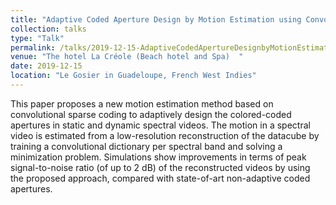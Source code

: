 ```yaml
---
title: "Adaptive Coded Aperture Design by Motion Estimation using Convolutional Sparse Coding in Compressive Spectral Video Sensing"
collection: talks
type: "Talk"
permalink: /talks/2019-12-15-AdaptiveCodedApertureDesignbyMotionEstimation
venue: "The hotel La Créole (Beach hotel and Spa)  "
date: 2019-12-15
location: "Le Gosier in Guadeloupe, French West Indies"
---
```


This paper proposes a new motion estimation method based on convolutional sparse coding to adaptively design the colored-coded apertures in static and dynamic spectral videos. The motion in a spectral video is estimated from a low-resolution reconstruction of the datacube by training a convolutional dictionary per spectral band and solving a minimization problem. Simulations show improvements in terms of peak signal-to-noise ratio (of up to 2 dB) of the reconstructed videos by using the proposed approach, compared with state-of-art non-adaptive coded apertures.
